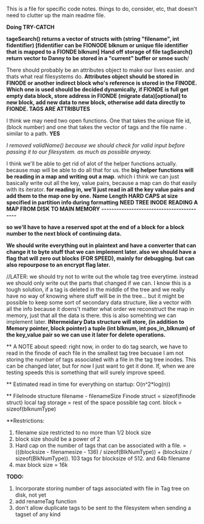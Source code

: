 This is a file for specific code notes. things to do, consider, etc, that doesn't need to clutter up the main readme file.

**Doing TRY-CATCH** 

**tageSearch() returns a vector of structs with (string "filename", int fidentifier) [fidentifier can be FIONODE blknum or unique file identifier that is mapped to a FIONDE blknum]** 
**Hand off storage of file tagSearch() return vector to Danny to be stored in a "current" buffer or smoe such**/

There should probably be an attributes object to make our lives easier. and thats what real filesystems do.
**Attributes object should be stored in FINODE or another indirect block who's reference is stored in the FINODE.  Which one is used should be decided dynamically, if FIONDE is full get empty data block, store address in FIONDE (migrate data)[optional] to new block, add new data to new block, otherwise add data directly to FIONDE.  TAGS ARE ATTRIBUTES**

I think we may need two open functions. One that takes the unique file id,(block number) and one that takes the vector of tags and the file name . similar to a path. **YES**

*I removed validName() because we should check for valid input before passing it to our filesystem. as much as possible anyway.*

I think we'll be able to get rid of alot of the helper functions actually. because map will be able to do all that for us. the **big helper functions will be reading in a map and writing out a map**. which i think we can just basically write out all the key, value pairs, because a map can do that easily with its iterator. **for reading in, we'll just read in all the key value pairs and add them to the map one by one.** 
**Name Length HARD CAPS at size specified in partition info during formatting**
**NEED TREE INODE**
**READING A MAP FROM DISK TO MAIN MEMORY**
**------------------------------------------**

 **so we'll have to have a reserved spot at the end of a block for a block number to the next block of continuing data.** 

**We should write everything out in plaintext and have a converter that can change it to byte stuff that we can implement later. also we should have a flag that will zero out blocks (FOR SPEED), mainly for debugging. but can also repourpose to an encrypt flag later.** 



//LATER: we should try not to write out the whole tag tree everytime. instead we should only write out the parts that changed if we can. I know this is a tough solution, if a tag is deleted in the middle of the tree and we really have no way of knowing where stuff will be in the tree... but it might be possible to keep some sort of secondary data structure, like a vector with all the info because it doens't matter what order we reconstruct the map in memory, just that all the data is there. this is also somehting we can implement later.
**INtermeidary Data structure will store, (in addition to Memory pointer, block pointer) a tuple (int blknum, int pos_in_blknum) of the key_value pair so we can use it later for delete operations.** 

** A NOTE about speed: 
 right now, in order to do tag search, we have to read in the finode of each file in the smallest tag tree becuase I am not storing the number of tags associated with a file in the tag tree inodes. This can be changed later, but for now I just want to get it done. If, when we are testing speeds this is something that will surely improve speed.

** Estimated read in time for everything on startup:
O(n^2*log(n))

** FileInode structure
filename - filenameSize
Finode struct = sizeof(finode struct)
local tag storage = rest of the space
possible tag cont. block = sizeof(blknumType)

**Restrictions:
1. filename size restricted to no more than 1/2 block size
2. block size should be a power of 2
3. Hard cap on the number of tags that can be associated with a file. = (((blocksize - filenamesize - 136) / sizeof(BlkNumType)) + (blocksize / sizeof(BlkNumType)). 103 tags for blocksize of 512. and 64b filename
4. max block size = 16k

**TODO:**
1. Incorporate storing number of tags associated with file in Tag tree on disk, not yet
2. add renameTag function
3. don't allow duplicate tags to be sent to the filesystem when sending a tagset of any kind

